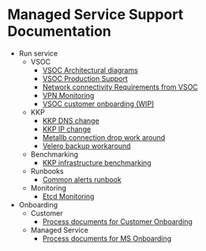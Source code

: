 # Managed Service Support Documentation

+ Run service
  * VSOC
    - [VSOC Architectural diagrams](/docs/VSOC%20Production%20Support/VSOC%20Architecture%20Documentation.docx)
    - [VSOC Production Support](/docs/VSOC%20Production%20Support/VSOC-Production-Support.md)
    - [Network connectivity Requirements from VSOC](#Network-connectivity-diagrams)
    - [VPN Monitoring](/docs/VSOC%20Production%20Support/VPN%20monitoring.docx)
    - [VSOC customer onboarding (WIP)](https://github.com/jacmathew/benchmarking/blob/main/vsoc_customer_onboarding.md)
  * KKP
    - [KKP DNS change](https://github.com/kubermatic/community-components/blob/master/runbook/kubeone-add-dns-name.md)
    - [KKP IP change](https://github.com/jacmathew/community-components/blob/kube-runbook/runbook/kubeone_ip_change.md)
    - [Metallb connection drop work around](https://github.com/kubermatic/managed-service/blob/main/customers/wobcom/kubelb_runbook01.md)
    - [Velero backup workaround](https://github.com/jacmathew/community-components/blob/master/runbook/veleroBackup_alert_supression.md)
  * Benchmarking
    - [KKP infrastructure benchmarking](https://github.com/jacmathew/community-components/blob/kube-benchmarking/helper/benchmarking/infra_benchmarking.md)
  * Runbooks
    - [Common alerts runbook](/docs/Alerts/)
  * Monitoring
    - [Etcd Monitoring](/docs/ETCD-Heatmap-main/)
+ Onboarding
  * Customer
    - [Process documents for Customer Onboarding](/docs/Customer%20Onboarding/Customer_Onboarding.md)
  * Managed Service
    - [Process documents for MS Onboarding](/docs/Managed%20Service%20Onboarding/Agent%20Onboarding.md)
